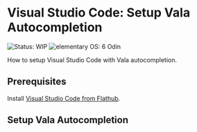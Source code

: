 # Visual Studio Code: Setup Vala Autocompletion

![Status: WIP](https://img.shields.io/badge/status-wip-ff3130)
![elementary OS: 6 Odin](https://img.shields.io/badge/elementary%C2%A0OS-6%20Odin-007aff)

How to setup Visual Studio Code with Vala autocompletion.

## Prerequisites

Install [Visual Studio Code from Flathub](https://flathub.org/apps/details/com.visualstudio.code).
    
## Setup Vala Autocompletion

